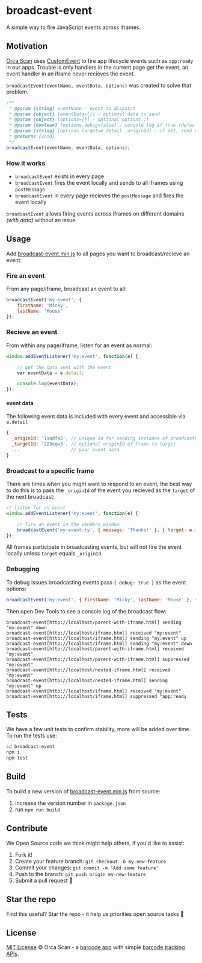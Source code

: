 # broadcast-event

A simple way to fire JavaScript events across iframes.

## Motivation

[Orca Scan](https://orcascan.com) uses [CustomEvent](https://developer.mozilla.org/en-US/docs/Web/API/CustomEvent/CustomEvent) to fire app lifecycle events such as `app:ready` in our apps. Trouble is only handlers in the current page get the event, an event handler in an iframe never recieves the event. 

`broadcastEvent(eventName, eventData, options)` was created to solve that problem.

```js
/**
 * @param {string} eventName - event to dispatch
 * @param {object} [eventData={}] - optional data to send
 * @param {object} [options={}] - optional options ;)
 * @param {boolean} [options.debug=false] - console log if true (default false)
 * @param {string} [options.target=e.detail._originId] - if set, send event only to that frame
 * @returns {void}
 */
broadcastEvent(eventName, eventData, options);
```

### How it works

* `broadcastEvent` exists in every page
* `broadcastEvent` fires the event locally and sends to all iframes using `postMessage`
* `broadcastEvent` in every page recieves the `postMessage` and fires the event locally

`broadcastEvent` allows firing events across iframes on different domains _(with data)_ without an issue.

## Usage

Add [broadcast-event.min.js](dist/broadcast-event.min.js) to all pages you want to broadcast/recieve an event:

### Fire an event

From any page/iframe, broadcast an event to all:

```js
broadcastEvent('my:event', {
    firstName: 'Micky',
    lastName: 'Mouse'
});
```

### Recieve an event

From within any page/iframe, listen for an event as normal:

```js
window.addEventListener('my:event', function(e) {

    // get the data sent with the event
    var eventData = e.detail;

    console.log(eventData);
});
```

#### event data

The following event data is included with every event and accessible via `e.detail`

```js
{
  _originId: '1sadfa3', // unique id for sending instance of broadcastEvent
  _targetId: '223eqw3', // optional originId of frame to target
  ...                   // your event data
}
```

### Broadcast to a specific frame

There are times when you might want to respond to an event, the best way to do this is to pass the `_originId` of the event you recieved as the `target` of the next broadcast:

```js
// listen for an event
window.addEventListener('my:event', function(e) {

    // fire an event in the senders window
    broadcastEvent('my:event:ty', { message: 'Thanks!' }, { target: e.detail._originId });
});
```

All frames participate in broadcasting events, but will not fire the event locally unless `target` equals `_originId`.

### Debugging

To debug issues broadcasting events pass `{ debug: true }` as the event options:

```js
broadcastEvent('my:event', { firstName: 'Micky', lastName: 'Mouse' }, { debug: true });
```

Then open Dev Tools to see a console log of the broadcast flow:

```
broadcast-event[http://localhost/parent-with-iframe.html] sending "my:event" down
broadcast-event[http://localhost/iframe.html] received "my:event"
broadcast-event[http://localhost/iframe.html] sending "my:event" up
broadcast-event[http://localhost/iframe.html] sending "my:event" down
broadcast-event[http://localhost/parent-with-iframe.html] received "my:event"
broadcast-event[http://localhost/parent-with-iframe.html] suppressed "my:event"
broadcast-event[http://localhost/nested-iframe.html] received "my:event"
broadcast-event[http://localhost/nested-iframe.html] sending "my:event" up
broadcast-event[http://localhost/iframe.html] received "my:event"
broadcast-event[http://localhost/iframe.html] suppressed "app:ready
```

## Tests

We have a few unit tests to confirm stability, more will be added over time. To run the tests use:

```bash
cd broadcast-event
npm i
npm test
```

## Build

To build a new version of [broadcast-event.min.js](dist/broadcast-event.min.js) from source:
1. increase the version number in `package.json`
2. run `npm run build`

## Contribute

We Open Source code we think might help others, if you'd like to assist:

1. Fork it!
2. Create your feature branch: `git checkout -b my-new-feature`
3. Commit your changes: `git commit -m 'Add some feature'`
4. Push to the branch: `git push origin my-new-feature`
5. Submit a pull request 🙏

## Star the repo

Find this useful? Star the repo - it help us priorities open source tasks 🌟

## License

[MIT License](LICENSE) © Orca Scan - a [barcode app](https://orcascan.com) with simple [barcode tracking APIs](https://orcascan.com/guides?tag=for-developers).
